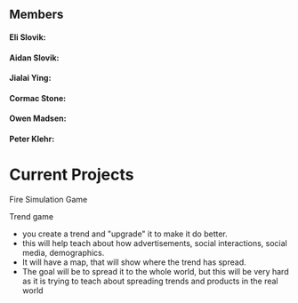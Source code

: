 

## Members
#### Eli Slovik: 
#### Aidan Slovik: 
#### Jialai Ying: 
#### Cormac Stone: 
#### Owen Madsen: 
#### Peter Klehr: 

# Current Projects
Fire Simulation Game

Trend game 
* you create a trend and "upgrade" it to make it do better.
* this will help teach about how advertisements, social interactions, social media, demographics.
* It will have a map, that will show where the trend has spread.
* The goal will be to spread it to the whole world, but this will be very hard as it is trying to teach about spreading trends and products in the real world


